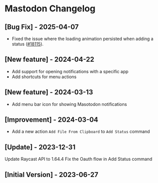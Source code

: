 # Mastodon Changelog

## [Bug Fix] - 2025-04-07

- Fixed the issue where the loading animation persisted when adding a status ([#18115](https://github.com/raycast/extensions/issues/18115)).

## [New feature] - 2024-04-22

- Add support for opening notifications with a specific app
- Add shortcuts for menu actions

## [New feature] - 2024-03-13

- Add menu bar icon for showing Masotodon notifications

## [Improvement] - 2024-03-04

- Add a new action `Add File From Clipboard` to `Add Status` command

## [Update] - 2023-12-31

Update Raycast API to 1.64.4
Fix the Oauth flow in Add Status command

## [Initial Version] - 2023-06-27
